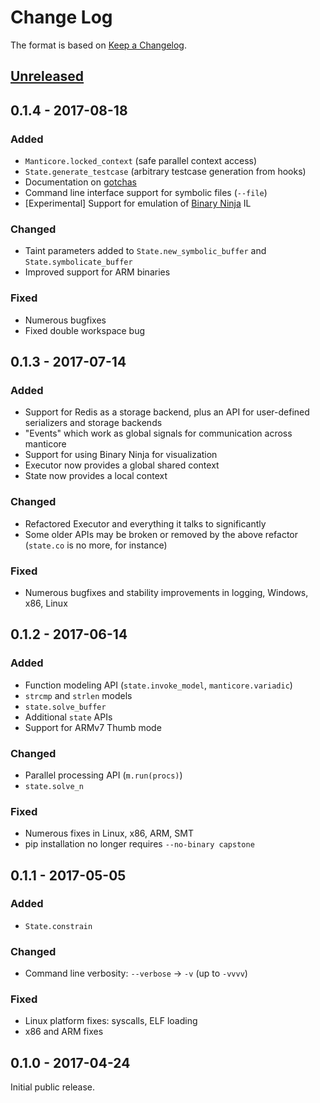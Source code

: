 # Change Log

The format is based on [Keep a Changelog](http://keepachangelog.com/).

## [Unreleased](https://github.com/trailofbits/manticore/compare/0.1.4...HEAD)

## 0.1.4 - 2017-08-18

### Added

- `Manticore.locked_context` (safe parallel context access)
- `State.generate_testcase` (arbitrary testcase generation from hooks)
- Documentation on [gotchas](http://manticore.readthedocs.io/en/latest/gotchas.html)
- Command line interface support for symbolic files (`--file`)
- [Experimental] Support for emulation of [Binary Ninja](https://binary.ninja) IL

### Changed

- Taint parameters added to `State.new_symbolic_buffer` and `State.symbolicate_buffer`
- Improved support for ARM binaries

### Fixed

- Numerous bugfixes
- Fixed double workspace bug

## 0.1.3 - 2017-07-14

### Added

- Support for Redis as a storage backend, plus an API for user-defined serializers and storage backends
- "Events" which work as global signals for communication across manticore
- Support for using Binary Ninja for visualization
- Executor now provides a global shared context
- State now provides a local context

### Changed

- Refactored Executor and everything it talks to significantly
- Some older APIs may be broken or removed by the above refactor (`state.co` is no more, for instance)

### Fixed

- Numerous bugfixes and stability improvements in logging, Windows, x86, Linux

## 0.1.2 - 2017-06-14

### Added

- Function modeling API (`state.invoke_model`, `manticore.variadic`)
- `strcmp` and `strlen` models
- `state.solve_buffer`
- Additional `state` APIs
- Support for ARMv7 Thumb mode

### Changed

- Parallel processing API (`m.run(procs)`)
- `state.solve_n`

### Fixed

- Numerous fixes in Linux, x86, ARM, SMT
- pip installation no longer requires `--no-binary capstone`

## 0.1.1 - 2017-05-05

### Added
- `State.constrain`

### Changed
- Command line verbosity: `--verbose` -> `-v` (up to `-vvvv`)

### Fixed
- Linux platform fixes: syscalls, ELF loading
- x86 and ARM fixes

## 0.1.0 - 2017-04-24

Initial public release.
